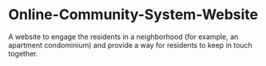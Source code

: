 # Online-Community-System-Website
A website to engage the residents in a neighborhood (for example, an apartment condominium) and provide a way for residents to keep in touch together.

